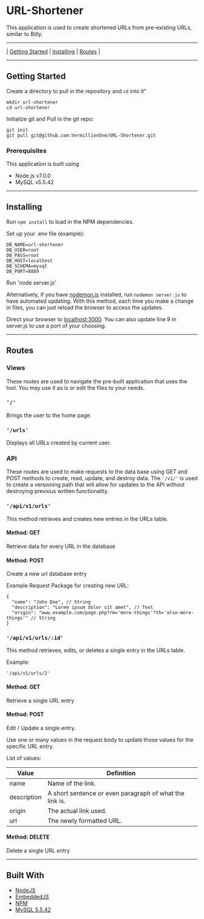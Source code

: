 # URL-Shortener

This application is used to create shortened URLs from pre-existing URLs, similar to Bitly.
___
| [Getting Started](#1) | [Installing](#2) | [Routes](#3) |
___
## <span id="1"></span>Getting Started

Create a directory to pull in the repository and `cd` into it"

```
mkdir url-shortener
cd url-shortener
```

Initialize git and Pull in the git repo:

```
git init
git pull git@github.com:VermillionOne/URL-Shortener.git
```

### Prerequisites

This application is built using
- Node.js v7.0.0
- MySQL v5.5.42

___
## <span id="2"></span>Installing

Run `npm install` to load in the NPM dependencies.

Set up your .env file (example):

```
DB_NAME=url-shortener
DB_USER=root
DB_PASS=root
DB_HOST=localhost
DB_SCHEMA=mysql
DB_PORT=8889
```

Run 'node server.js'

Alternatively, if you have [nodemon.js](http://nodemon.io/) installed, run `nodemon server.js` to have automated updating. With this method, each time you make a change in files, you can just reload the browser to access the updates.

Direct your browser to [localhost:3000](http://localhost:3000). You can also update line 9 in server.js to use a port of your choosing.
___
## <span id="3"></span>Routes

### Views
These routes are used to navigate the pre-built application that uses the tool. You may use it as is or edit the files to your needs.

### `'/'`
Brings the user to the home page.

### `'/urls'`
Displays all URLs created by current user.

### API
These routes are used to make requests to the data base using GET and POST methods to create, read, update, and destroy data. The `'/v1/'` is used to create a versioning path that will allow for updates to the API without destroying previous written functionality.

### `'/api/v1/urls'`
This method retrieves and creates new entries in the URLs table.

#### Method: GET
Retrieve data for every URL in the database

#### Method: POST
Create a new url database entry

Example Request Package for creating new URL:

```
{
  "name": "John Doe", // String
  "description": "Lorem ipsum dolor sit amet", // Text
  "origin": "www.example.com/page.php?rm='more-things'?th='also-more-things'" // String
}
```

### `'/api/v1/urls/:id'`
This method retrieves, edits, or deletes a single entry in the URLs table.

Example:
```
'/api/v1/urls/2'
```

#### Method: GET
Retrieve a single URL entry

#### Method: POST
Edit / Update a single entry.

Use one or many values in the request body to update those values for the specific URL entry.

List of values:

| Value |    Definition     |
|-------|-------------------|
| name  | Name of the link. |
| description | A short sentence or even paragraph of what the link is. |
| origin | The actual link used. |
| url | The newly formatted URL. |

#### Method: DELETE
Delete a single URL entry

___
## Built With

* [NodeJS](https://nodejs.org/en/)
* [EmbeddedJS](http://www.embeddedjs.com/)
* [NPM](https://www.npmjs.com/)
* [MySQL 5.5.42](https://www.mysql.com/)
